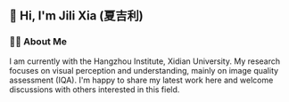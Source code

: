## 👋 Hi, I'm Jili Xia (夏吉利)

### 🤞🏻 About Me

I am currently with the Hangzhou Institute, Xidian University. My research focuses on visual perception and understanding, mainly on image quality assessment (IQA). I'm happy to share my latest work here and welcome discussions with others interested in this field.

<!--
**Shavanti/Shavanti** is a ✨ _special_ ✨ repository because its `README.md` (this file) appears on your GitHub profile.
- 

